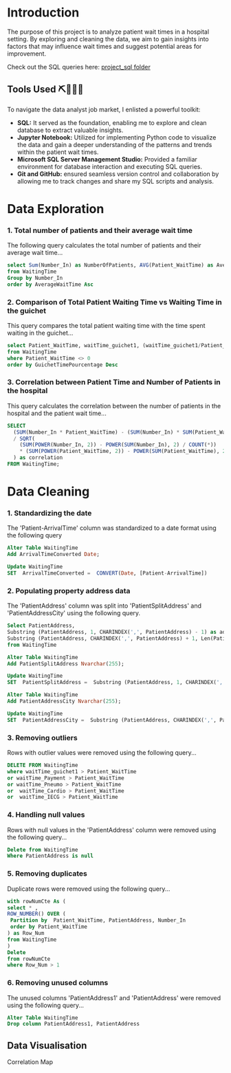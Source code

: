 # Introduction

The purpose of this project is to analyze patient wait times in a hospital setting. By exploring and cleaning the data, we aim to gain insights into factors that may influence wait times and suggest potential areas for improvement.

Check out the SQL queries here: [project_sql folder](/project_sql/)

## Tools Used ⛏️🧑🏽‍💻

To navigate the data analyst job market, I enlisted a powerful toolkit:

- **SQL:** It served as the foundation, enabling me to explore and clean database to extract valuable insights.
- **Jupyter Notebook:** Utilized for implementing Python code to visualize the data and gain a deeper understanding of the patterns and trends within the patient wait times.
- **Microsoft SQL Server Management Studio:** Provided a familiar environment for database interaction and executing SQL queries.
- **Git and GitHub:** ensured seamless version control and collaboration by allowing me to track changes and share my SQL scripts and analysis.


# Data Exploration

### 1. Total number of patients and their average wait time

The following query calculates the total number of patients and their average wait time...
```sql
select Sum(Number_In) as NumberOfPatients, AVG(Patient_WaitTime) as AverageWaitTime
from WaitingTime
Group by Number_In
order by AverageWaitTime Asc
```
### 2. Comparison of Total Patient Waiting Time vs Waiting Time in the guichet

This query compares the total patient waiting time with the time spent waiting in the guichet...
```sql
select Patient_WaitTime, waitTime_guichet1, (waitTime_guichet1/Patient_WaitTime)*100 as GuichetTimePourcentage
from WaitingTime 
where Patient_WaitTime <> 0
order by GuichetTimePourcentage Desc
```
### 3. Correlation between Patient Time and Number of Patients in the hospital

This query calculates the correlation between the number of patients in the hospital and the patient wait time...
```sql
SELECT
  (SUM(Number_In * Patient_WaitTime) - (SUM(Number_In) * SUM(Patient_WaitTime)) / COUNT(*) )
  / SQRT(
    (SUM(POWER(Number_In, 2)) - POWER(SUM(Number_In), 2) / COUNT(*))
    * (SUM(POWER(Patient_WaitTime, 2)) - POWER(SUM(Patient_WaitTime), 2) / COUNT(*))
  ) as correlation
FROM WaitingTime;
```



# Data Cleaning

### 1. Standardizing the date

The 'Patient-ArrivalTime' column was standardized to a date format using the following query
```sql
Alter Table WaitingTime
Add ArrivalTimeConverted Date;

Update WaitingTime
SET  ArrivalTimeConverted =  CONVERT(Date, [Patient-ArrivalTime]) 
```
### 2. Populating property address data

The 'PatientAddress' column was split into 'PatientSplitAddress' and 'PatientAddressCity' using the following query.
```sql
Select PatientAddress,
Substring (PatientAddress, 1, CHARINDEX(',', PatientAddress) - 1) as address,
Substring (PatientAddress, CHARINDEX(',', PatientAddress) + 1, Len(PatientAddress)) as city
from WaitingTime

Alter Table WaitingTime
Add PatientSplitAddress Nvarchar(255);

Update WaitingTime
SET  PatientSplitAddress =  Substring (PatientAddress, 1, CHARINDEX(',', PatientAddress) - 1)

Alter Table WaitingTime
Add PatientAddressCity Nvarchar(255);

Update WaitingTime
SET  PatientAddressCity =  Substring (PatientAddress, CHARINDEX(',', PatientAddress) + 1, Len(PatientAddress))
```
### 3. Removing outliers

Rows with outlier values were removed using the following query...
```sql
DELETE FROM WaitingTime
where waitTime_guichet1 > Patient_WaitTime 
or waitTime_Payment > Patient_WaitTime 
or waitTime_Pneumo > Patient_WaitTime 
or  waitTime_Cardio > Patient_WaitTime 
or  waitTime_IECG > Patient_WaitTime 
```

### 4. Handling null values

Rows with null values in the 'PatientAddress' column were removed using the following query...
```sql
Delete from WaitingTime 
Where PatientAddress is null 
```
### 5. Removing duplicates

Duplicate rows were removed using the following query...
```sql
with rowNumCte As (
select * ,
ROW_NUMBER() OVER (
 Partition by  Patient_WaitTime, PatientAddress, Number_In
 order by Patient_WaitTime
) as Row_Num
from WaitingTime
)
Delete
from rowNumCte
where Row_Num > 1
```
### 6. Removing unused columns

The unused columns 'PatientAddress1' and 'PatientAddress' were removed using the following query...
```sql
Alter Table WaitingTime 
Drop column PatientAddress1, PatientAddress

```


## Data Visualisation 
Correlation Map
